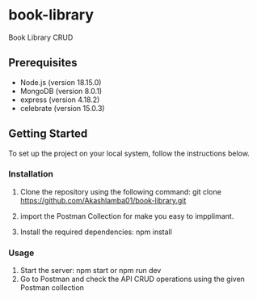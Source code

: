 # book-library

Book Library CRUD

## Prerequisites

- Node.js (version 18.15.0)
- MongoDB (version 8.0.1)
- express (version 4.18.2)
- celebrate (version 15.0.3)

## Getting Started

To set up the project on your local system, follow the instructions below.

### Installation

1. Clone the repository using the following command:
   git clone https://github.com/Akashlamba01/book-library.git

2. import the Postman Collection for make you easy to impplimant.

3. Install the required dependencies: npm install

### Usage

1. Start the server:
   npm start or npm run dev
2. Go to Postman and check the API CRUD operations using the given Postman collection

